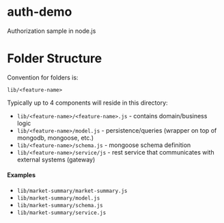 auth-demo
=========

Authorization sample in node.js

Folder Structure
================

Convention for folders is:

`lib/<feature-name>`

Typically up to 4 components will reside in this directory:

* `lib/<feature-name>/<feature-name>.js`  - contains domain/business logic
* `lib/<feature-name>/model.js`           - persistence/queries (wrapper on top of mongodb, mongoose, etc.)
* `lib/<feature-name>/schema.js`          - mongoose schema definition
* `lib/<feature-name>/service/js`         - rest service that communicates with external systems (gateway)

#### Examples

* `lib/market-summary/market-summary.js`
* `lib/market-summary/model.js`
* `lib/market-summary/schema.js`
* `lib/market-summary/service.js`
